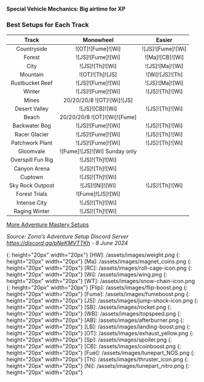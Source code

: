 **Special Vehicle Mechanics: Big airtime for XP**  

### Best Setups for Each Track

Track | Monowheel | Easier
:--: | :--: | :--:
Countryside | ![OT]![Fume]![Wi] | ![JS]![Fume]![Wi]
Forest | ![JS]![Fume]![Wi] | ![Ma]![CB]![Wi]
City | ![JS]![Th]![Wi] | ![JS]![Ma]![Wi]
Mountain | ![OT]![Th]![JS] | ![Wi]![JS]![Th]
Rustbucket Reef | ![JS]![Fume]![Wi] | ![JS]![Ma]![Wi]
Winter | ![JS]![Fume]![Wi] | ![JS]![Th]![Wi]
Mines | 20/20/20/8 ![OT]![Wi]![JS] | 
Desert Valley | ![JS]![CB]![Wi] | ![JS]![Th]![Wi]
Beach | 20/20/20/8 ![OT]![Wi]![Fume] | 
Backwater Bog | ![JS]![Fume]![Wi] | ![JS]![Th]![Wi]
Racer Glacier | ![JS]![Fume]![Wi] | ![JS]![Th]![Wi]
Patchwork Plant | ![JS]![Fume]![Wi] | ![JS]![Th]![Wi]
Gloomvale | ![Fume]![JS]![Wi] Sunday only | 
Overspill Fun Rig | ![JS]![Th]![Wi] | 
Canyon Arena | ![JS]![Th]![Wi] | 
Cuptown | ![JS]![Th]![Wi] | 
Sky Rock Outpost | ![JS]![Ni]![Wi] | ![JS]![Th]![Wi]
Forest Trials | ![Fume]![JS]![Wi] | 
Intense City | ![JS]![Th]![Wi] | 
Raging Winter | ![JS]![Th]![Wi] |  

[More Adventure Mastery Setups](/info/#adventures)  

*Source: Zorro’s Adventure Setup Discord Server https://discord.gg/pNeKMVTTKh - 8 June 2024*

[AC]: /assets/images/aircontrol.png
{: height="20px" width="20px"}
[HW]: /assets/images/weight.png
{: height="20px" width="20px"}
[Ma]: /assets/images/magnet_coins.png
{: height="20px" width="20px"}
[RC]: /assets/images/roll-cage-icon.png
{: height="20px" width="20px"}
[Wi]: /assets/images/wing.png
{: height="20px" width="20px"}
[WT]: /assets/images/snow-chain-icon.png
{: height="20px" width="20px"}
[Flip]: /assets/images/flip-boost.png
{: height="20px" width="20px"}
[Fume]: /assets/images/fumeboost.png
{: height="20px" width="20px"}
[JS]: /assets/images/jump-shock-icon.png
{: height="20px" width="20px"}
[SB]: /assets/images/rocket.png
{: height="20px" width="20px"}
[WB]: /assets/images/topspeed.png
{: height="20px" width="20px"}
[AB]: /assets/images/afterburner.png
{: height="20px" width="20px"}
[LB]: /assets/images/landing-boost.png
{: height="20px" width="20px"}
[OT]: /assets/images/exhaust_yellow.png
{: height="20px" width="20px"}
[Sp]: /assets/images/spoiler.png
{: height="20px" width="20px"}
[CB]: /assets/images/coinboost.png
{: height="20px" width="20px"}
[Fuel]: /assets/images/tunepart_NOS.png
{: height="20px" width="20px"}
[Th]: /assets/images/thruster_icon.png
{: height="20px" width="20px"}
[Ni]: /assets/images/tunepart_nitro.png
{: height="20px" width="20px"}

